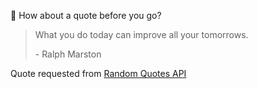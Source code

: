 📣 How about a quote before you go?

> What you do today can improve all your tomorrows.
>
> <p>- Ralph Marston</p>

Quote requested from [Random Quotes API](https://github.com/lukePeavey/quotable)
